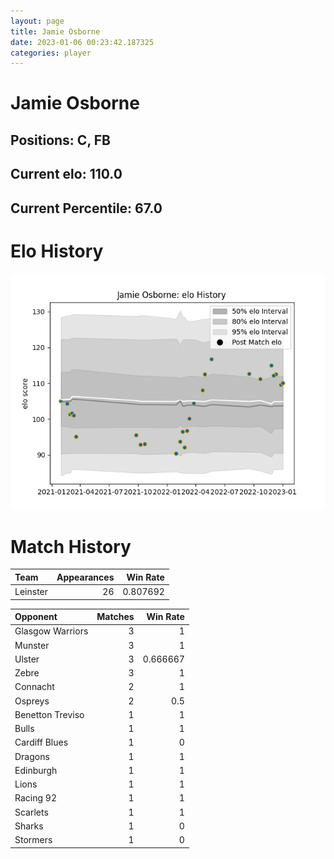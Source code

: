```yaml
---  
layout: page  
title: Jamie Osborne  
date: 2023-01-06 00:23:42.187325  
categories: player  
---
```

# Jamie Osborne

## Positions: C, FB

## Current elo: 110.0

## Current Percentile: 67.0

# Elo History


![elo history](history_JamieOsborne.png)
# Match History


| Team     |   Appearances |   Win Rate |
|:---------|--------------:|-----------:|
| Leinster |            26 |   0.807692 |

| Opponent         |   Matches |   Win Rate |
|:-----------------|----------:|-----------:|
| Glasgow Warriors |         3 |   1        |
| Munster          |         3 |   1        |
| Ulster           |         3 |   0.666667 |
| Zebre            |         3 |   1        |
| Connacht         |         2 |   1        |
| Ospreys          |         2 |   0.5      |
| Benetton Treviso |         1 |   1        |
| Bulls            |         1 |   1        |
| Cardiff Blues    |         1 |   0        |
| Dragons          |         1 |   1        |
| Edinburgh        |         1 |   1        |
| Lions            |         1 |   1        |
| Racing 92        |         1 |   1        |
| Scarlets         |         1 |   1        |
| Sharks           |         1 |   0        |
| Stormers         |         1 |   0        |